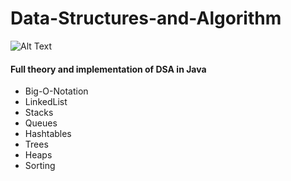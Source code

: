 # Data-Structures-and-Algorithm
![Alt Text](https://img.shields.io/badge/Java-12.0.2-blue)<br/>
#### Full theory and implementation of DSA in Java
* Big-O-Notation
* LinkedList
* Stacks
* Queues
* Hashtables
* Trees
* Heaps
* Sorting
